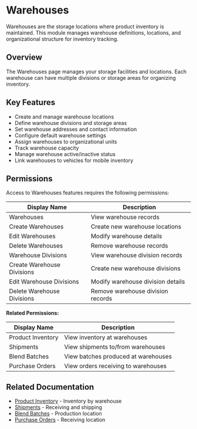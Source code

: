 # Warehouses

Warehouses are the storage locations where product inventory is maintained. This module manages warehouse definitions, locations, and organizational structure for inventory tracking.

## Overview

The Warehouses page manages your storage facilities and locations. Each warehouse can have multiple divisions or storage areas for organizing inventory.

## Key Features

* Create and manage warehouse locations
* Define warehouse divisions and storage areas
* Set warehouse addresses and contact information
* Configure default warehouse settings
* Assign warehouses to organizational units
* Track warehouse capacity
* Manage warehouse active/inactive status
* Link warehouses to vehicles for mobile inventory

## Permissions

Access to Warehouses features requires the following permissions:

| Display Name | Description |
|--------------|-------------|
| Warehouses | View warehouse records |
| Create Warehouses | Create new warehouse locations |
| Edit Warehouses | Modify warehouse details |
| Delete Warehouses | Remove warehouse records |
| Warehouse Divisions | View warehouse division records |
| Create Warehouse Divisions | Create new warehouse divisions |
| Edit Warehouse Divisions | Modify warehouse division details |
| Delete Warehouse Divisions | Remove warehouse division records |

**Related Permissions:**

| Display Name | Description |
|--------------|-------------|
| Product Inventory | View inventory at warehouses |
| Shipments | View shipments to/from warehouses |
| Blend Batches | View batches produced at warehouses |
| Purchase Orders | View orders receiving to warehouses |

## Related Documentation

* [Product Inventory](ProductInventory.md) - Inventory by warehouse
* [Shipments](Shipments.md) - Receiving and shipping
* [Blend Batches](ProductBlendBatchs.md) - Production location
* [Purchase Orders](PurchaseOrders.md) - Receiving location

